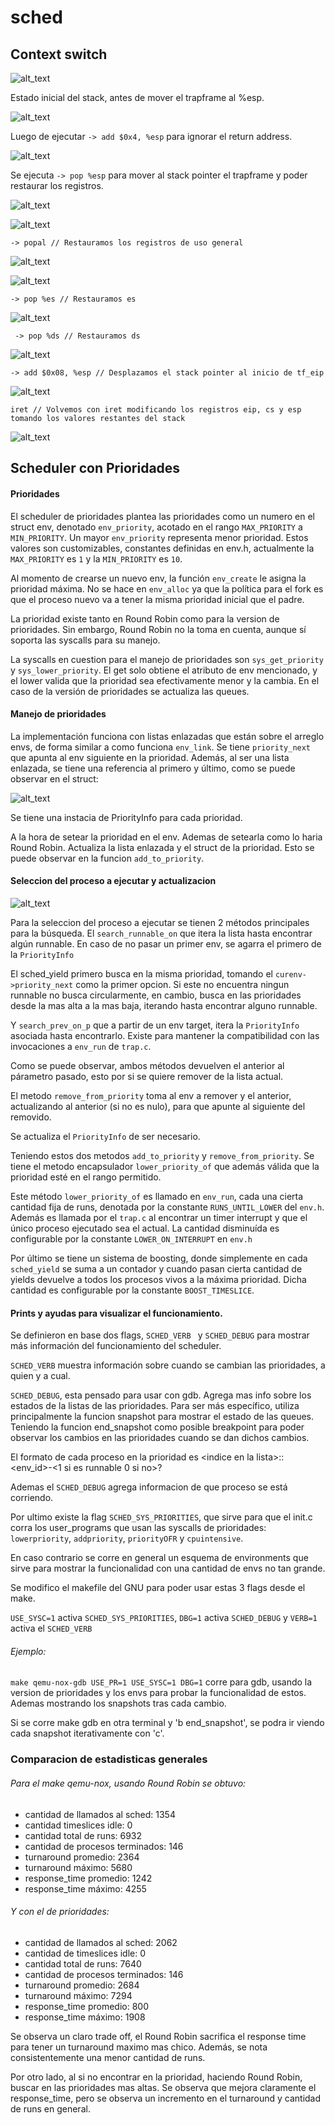 # sched

## Context switch

![alt_text](informe_imagenes/context_switch_code_new.png "code")

Estado inicial del stack, antes de mover el trapframe al %esp.

![alt_text](informe_imagenes/context_switch_start_stack.png "stack inicial")

Luego de ejecutar `-> add $0x4, %esp` para ignorar el return address.

![alt_text](informe_imagenes/context_switch_stack_after_first_add.png "first instruction")

Se ejecuta  `-> pop %esp` para mover al stack pointer el trapframe y poder restaurar los registros.

![alt_text](informe_imagenes/context_switch_registers_after_pop_esp.png "registers_pop_esp")

![alt_text](informe_imagenes/context_switch_stack_after_pop_esp.png "pop_esp")

`-> popal // Restauramos los registros de uso general`

![alt_text](informe_imagenes/context_switch_registers_after_popal.png "registers_popal")

![alt_text](informe_imagenes/context_switch_stack_after_popal.png "stack_popal")

`-> pop %es // Restauramos es`

![alt_text](informe_imagenes/context_switch_stack_after_pop_es.png "pop_es")

` -> pop %ds // Restauramos ds`

![alt_text](informe_imagenes/context_switch_stack_after_pop_ds.png "pop_ds")

`-> add $0x08, %esp // Desplazamos el stack pointer al inicio de tf_eip`

![alt_text](informe_imagenes/context_switch_stack_after_final_add.png "last instruction")

`iret // Volvemos con iret modificando los registros eip, cs y esp tomando los valores restantes del stack `

![alt_text](informe_imagenes/context_switch_registers_after_iret.png "after_iret")

## Scheduler con Prioridades

#### Prioridades

El scheduler de prioridades plantea las prioridades como un numero en el struct env, denotado `env_priority`, acotado en el rango `MAX_PRIORITY` a `MIN_PRIORITY`. Un mayor `env_priority` representa menor prioridad.
Estos valores son customizables, constantes definidas en env.h, actualmente la `MAX_PRIORITY` es `1` y la `MIN_PRIORITY` es `10`.

Al momento de crearse un nuevo env, la función `env_create` le asigna la prioridad máxima.
No se hace en `env_alloc` ya que la política para el fork es que el proceso nuevo va a tener la misma prioridad inicial que el padre.

La prioridad existe tanto en Round Robin como para la version de prioridades. Sin embargo, Round Robin no la toma en cuenta, aunque sí soporta las syscalls para su manejo.

La syscalls en cuestion para el manejo de prioridades son `sys_get_priority` y `sys_lower_priority`. El get solo obtiene el atributo de env mencionado, y el lower valida que la prioridad sea efectivamente menor y la cambia. En el caso de la versión de prioridades se actualiza las queues.

#### Manejo de prioridades

La implementación funciona con listas enlazadas que están sobre el arreglo envs, de forma similar a como funciona `env_link`. Se tiene `priority_next` que apunta al env siguiente en la prioridad. Además, al ser una lista enlazada, se tiene una referencia al primero y último, como se puede observar en el struct:

![alt_text](informe_imagenes/priority_info.png "struct PriorityInfo")

Se tiene una instacia de PriorityInfo para cada prioridad.

A la hora de setear la prioridad en el env. Ademas de setearla como lo haria Round Robin. Actualiza la lista enlazada y el struct de la prioridad. Esto se puede observar en la funcion `add_to_priority`.

#### Seleccion del proceso a ejecutar y actualizacion

![alt_text](informe_imagenes/priority_methods.png "priority methods")

Para la seleccion del proceso a ejecutar se tienen 2 métodos principales para la búsqueda.
El `search_runnable_on` que itera la lista hasta encontrar algún runnable.
En caso de no pasar un primer env, se agarra el primero de la `PriorityInfo`

El sched_yield primero busca en la misma prioridad, tomando el `curenv->priority_next` como la primer opcion.
Si este no encuentra ningun runnable no busca circularmente, en cambio, busca en las prioridades desde la mas alta a la mas baja, iterando hasta encontrar alguno runnable.

Y `search_prev_on_p` que a partir de un env target, itera la `PriorityInfo` asociada hasta encontrarlo.
Existe para mantener la compatibilidad con las invocaciones a `env_run` de `trap.c`.

Como se puede observar, ambos métodos devuelven el anterior al párametro pasado, esto por si se quiere remover de la lista actual.

El metodo `remove_from_priority` toma al env a remover y el anterior, actualizando al anterior (si no es nulo), para que apunte al siguiente del removido.

Se actualiza el `PriorityInfo` de ser necesario.

Teniendo estos dos metodos `add_to_priority` y `remove_from_priority`. Se tiene el metodo encapsulador `lower_priority_of` que además válida que la prioridad esté en el rango permitido.

Este método `lower_priority_of` es llamado en `env_run`, cada una cierta cantidad fija de runs, denotada por la constante `RUNS_UNTIL_LOWER` del `env.h`.
Además es llamada por el `trap.c` al encontrar un timer interrupt y que el único proceso ejecutado sea el actual.
La cantidad disminuída es configurable por la constante `LOWER_ON_INTERRUPT` en `env.h`

Por último se tiene un sistema de boosting, donde simplemente en cada `sched_yield` se suma a un contador y cuando pasan cierta cantidad de yields devuelve a todos los procesos vivos a la máxima prioridad.
Dicha cantidad es configurable por la constante `BOOST_TIMESLICE`.

#### Prints y ayudas para visualizar el funcionamiento.

Se definieron en base dos flags, `SCHED_VERB ` y `SCHED_DEBUG` para mostrar más información del funcionamiento del scheduler.

`SCHED_VERB` muestra información sobre cuando se cambian las prioridades, a quien y a cual.

`SCHED_DEBUG`, esta pensado para usar con gdb. Agrega mas info sobre los estados de la listas de las prioridades.
Para ser más específico, utiliza principalmente la funcion snapshot para mostrar el estado de las queues. Teniendo la funcion end_snapshot como posible breakpoint para poder observar los cambios en las prioridades cuando se dan dichos cambios.

El formato de cada proceso en la prioridad es \<indice en la lista>::<env_id>-<1 si es runnable 0 si no>?

Ademas el `SCHED_DEBUG` agrega informacion de que proceso se está corriendo.

Por ultimo existe la flag `SCHED_SYS_PRIORITIES`, que sirve para que el init.c corra los
user_programs que usan las syscalls de prioridades: `lowerpriority`, `addpriority`, `priorityOFR`  y `cpuintensive`.

En caso contrario se corre en general un esquema de environments que sirve para mostrar la funcionalidad con una cantidad de envs no tan grande.

Se modifico el makefile del GNU para poder usar estas 3 flags desde el make.

`USE_SYSC=1` activa `SCHED_SYS_PRIORITIES`, `DBG=1` activa `SCHED_DEBUG` y `VERB=1` activa el `SCHED_VERB`

###### Ejemplo:

`make qemu-nox-gdb USE_PR=1 USE_SYSC=1 DBG=1` corre para gdb, usando la version de prioridades y los envs para probar la funcionalidad de estos. Ademas mostrando los snapshots tras cada cambio.

Si se corre make gdb en otra terminal y 'b end_snapshot', se podra ir viendo cada snapshot iterativamente con 'c'.

### Comparacion de estadisticas generales

###### Para el make qemu-nox, usando Round Robin se obtuvo:

- cantidad de llamados al sched: 1354
- cantidad timeslices idle: 0
- cantidad total de runs: 6932
- cantidad de procesos terminados: 146
- turnaround promedio: 2364
- turnaround máximo: 5680
- response_time promedio: 1242
- response_time máximo: 4255

###### Y con el de prioridades:

- cantidad de llamados al sched: 2062
- cantidad de timeslices idle: 0
- cantidad total de runs: 7640
- cantidad de procesos terminados: 146
- turnaround promedio: 2684
- turnaround máximo: 7294
- response_time promedio: 800
- response_time máximo: 1908

Se observa un claro trade off, el Round Robin sacrifica el response time para tener un turnaround maximo mas chico. Además, se nota consistentemente una menor cantidad de runs.

Por otro lado, al si no encontrar en la prioridad, haciendo Round Robin, buscar en las prioridades mas altas. Se observa que mejora claramente el response_time, pero se observa un incremento en el turnaround y cantidad de runs en general.
